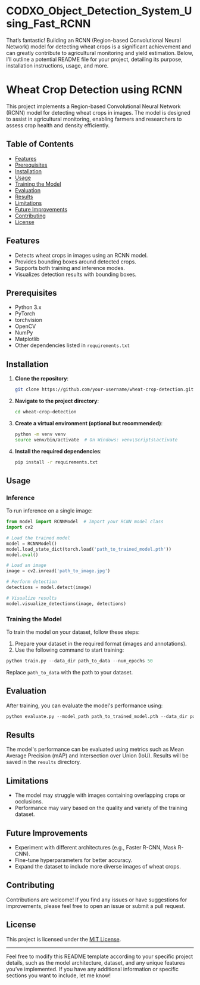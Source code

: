 # CODXO_Object_Detection_System_Using_Fast_RCNN

That’s fantastic! Building an RCNN (Region-based Convolutional Neural Network) model for detecting wheat crops is a significant achievement and can greatly contribute to agricultural monitoring and yield estimation. Below, I’ll outline a potential README file for your project, detailing its purpose, installation instructions, usage, and more.

# Wheat Crop Detection using RCNN

This project implements a Region-based Convolutional Neural Network (RCNN) model for detecting wheat crops in images. The model is designed to assist in agricultural monitoring, enabling farmers and researchers to assess crop health and density efficiently.

## Table of Contents

- [Features](#features)
- [Prerequisites](#prerequisites)
- [Installation](#installation)
- [Usage](#usage)
- [Training the Model](#training-the-model)
- [Evaluation](#evaluation)
- [Results](#results)
- [Limitations](#limitations)
- [Future Improvements](#future-improvements)
- [Contributing](#contributing)
- [License](#license)

## Features

- Detects wheat crops in images using an RCNN model.
- Provides bounding boxes around detected crops.
- Supports both training and inference modes.
- Visualizes detection results with bounding boxes.

## Prerequisites

- Python 3.x
- PyTorch
- torchvision
- OpenCV
- NumPy
- Matplotlib
- Other dependencies listed in `requirements.txt`

## Installation

1. **Clone the repository**:
   ```bash
   git clone https://github.com/your-username/wheat-crop-detection.git
   ```

2. **Navigate to the project directory**:
   ```bash
   cd wheat-crop-detection
   ```

3. **Create a virtual environment (optional but recommended)**:
   ```bash
   python -m venv venv
   source venv/bin/activate  # On Windows: venv\Scripts\activate
   ```

4. **Install the required dependencies**:
   ```bash
   pip install -r requirements.txt
   ```

## Usage

### Inference

To run inference on a single image:

```python
from model import RCNNModel  # Import your RCNN model class
import cv2

# Load the trained model
model = RCNNModel()
model.load_state_dict(torch.load('path_to_trained_model.pth'))
model.eval()

# Load an image
image = cv2.imread('path_to_image.jpg')

# Perform detection
detections = model.detect(image)

# Visualize results
model.visualize_detections(image, detections)
```

### Training the Model

To train the model on your dataset, follow these steps:

1. Prepare your dataset in the required format (images and annotations).
2. Use the following command to start training:

```python
python train.py --data_dir path_to_data --num_epochs 50
```

Replace `path_to_data` with the path to your dataset.

## Evaluation

After training, you can evaluate the model's performance using:

```python
python evaluate.py --model_path path_to_trained_model.pth --data_dir path_to_test_data
```

## Results

The model's performance can be evaluated using metrics such as Mean Average Precision (mAP) and Intersection over Union (IoU). Results will be saved in the `results` directory.

## Limitations

- The model may struggle with images containing overlapping crops or occlusions.
- Performance may vary based on the quality and variety of the training dataset.

## Future Improvements

- Experiment with different architectures (e.g., Faster R-CNN, Mask R-CNN).
- Fine-tune hyperparameters for better accuracy.
- Expand the dataset to include more diverse images of wheat crops.

## Contributing

Contributions are welcome! If you find any issues or have suggestions for improvements, please feel free to open an issue or submit a pull request.

## License

This project is licensed under the [MIT License](LICENSE).

---

Feel free to modify this README template according to your specific project details, such as the model architecture, dataset, and any unique features you’ve implemented. If you have any additional information or specific sections you want to include, let me know!
